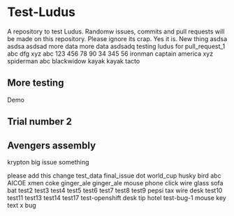 # Test-Ludus
A repository to test Ludus. Randomw issues, commits and pull requests will be made on this repository. Please ignore its crap. Yes it is.
New thing
asdsa
asdsa
asdsad
more data
more data
asdsadq
testing ludus for pull_request_1
abc
dfg
xyz
abc
123
456
78
90
34
345
56
ironman
captain america
xyz
spiderman
abc
blackwidow
kayak
kayak
tacto

## More testing
Demo
## Trial number 2

## Avengers assembly
krypton
big issue
something


please add this change
test_data
final_issue
dot
world_cup
husky
bird
abc
AICOE
xmen
coke
ginger_ale
ginger_ale
mouse
phone
click
wire
glass
sofa
bat
test2
test3
test4
test5
test6
test7
test8
test9
pepsi
tax
wire
desk
test10
test11
test13
test14
test17
test-openshift
desk
tip
hotel
test-bug-1
mouse
key
text
x
bug
